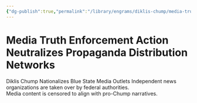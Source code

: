 ```yaml
---
{"dg-publish":true,"permalink":"/library/engrams/diklis-chump/media-truth-enforcement-action-neutralizes-propaganda-distribution-networks/","tags":["DC/Blue-States","DC/AS5"]}
---
```


# Media Truth Enforcement Action Neutralizes Propaganda Distribution Networks
Diklis Chump Nationalizes Blue State Media Outlets
	Independent news organizations are taken over by federal authorities.  
	Media content is censored to align with pro-Chump narratives.
